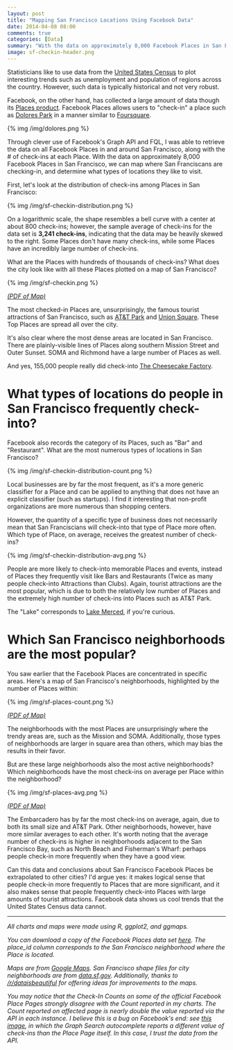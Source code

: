 ```yaml
---
layout: post
title: "Mapping San Francisco Locations Using Facebook Data"
date: 2014-04-08 08:00
comments: true
categories: [Data]
summary: "With the data on approximately 8,000 Facebook Places in San Francisco, we can map where San Franciscans are checking-in, and determine what types of locations they like to visit."
image: sf-checkin-header.png
---
```


Statisticians like to use data from the [United States Census](https://www.census.gov/) to plot interesting trends such as unemployment and population of regions across the country. However, such data is typically historical and not very robust.

Facebook, on the other hand, has collected a large amount of data though its [Places product](https://www.facebook.com/about/location). Facebook Places allows users to "check-in" a place such as [Dolores Park](https://www.facebook.com/pages/Dolores-Park/105687759464007) in a manner similar to [Foursquare](https://foursquare.com/).

{% img /img/dolores.png %}

Through clever use of Facebook's Graph API and FQL, I was able to retrieve the data on all Facebook Places in and around San Francisco, along with the # of check-ins at each Place. With the data on approximately 8,000 Facebook Places in San Francisco, we can map where San Franciscans are checking-in, and determine what types of locations they like to visit.

<!-- more -->

First, let's look at the distribution of check-ins among Places in San Francisco:

{% img /img/sf-checkin-distribution.png %}

On a logarithmic scale, the shape resembles a bell curve with a center at about 800 check-ins; however, the sample average of check-ins for the data set is **3,241 check-ins**, indicating that the data may be heavily skewed to the right. Some Places don't have many check-ins, while some Places have an incredibly large number of check-ins.

What are the Places with hundreds of thousands of check-ins? What does the city look like with all these Places plotted on a map of San Francisco?

{% img /img/sf-checkin.png %}

*[(PDF of Map)](https://www.dropbox.com/s/cykofhlyus8atgw/sf-bubble.pdf)*

The most checked-in Places are, unsurprisingly, the famous tourist attractions of San Francisco, such as [AT&T Park](https://www.facebook.com/pages/ATT-Park/116440731717551) and [Union Square](https://www.facebook.com/UnionSquareSF). These Top Places are spread all over the city.

It's also clear where the most dense areas are located in San Francisco. There are plainly-visible lines of Places along southern Mission Street and Outer Sunset. SOMA and Richmond have a large number of Places as well.

And yes, 155,000 people really did check-into [The Cheesecake Factory](https://www.facebook.com/pages/The-Cheesecake-Factory/107178672654937).

# What types of locations do people in San Francisco  frequently check-into?

Facebook also records the category of its Places, such as "Bar" and "Restaurant". What are the most numerous types of locations in San Francisco?

{% img /img/sf-checkin-distribution-count.png %}

Local businesses are by far the most frequent, as it's a more generic classifier for a Place and can be applied to anything that does not have an explicit classifier (such as startups). I find it interesting that non-profit organizations are more numerous than shopping centers.

However, the quantity of a specific type of business does not necessarily mean that San Franciscians will check-into that type of Place more often. Which type of Place, on average, receives the greatest number of check-ins?

{% img /img/sf-checkin-distribution-avg.png %}

People are more likely to check-into memorable Places and events, instead of Places they frequently visit like Bars and Restaurants (Twice as many people check-into Attractions than Clubs). Again, tourist attractions are the most popular, which is due to both the relatively low number of Places and the extremely high number of check-ins into Places such as AT&T Park.

The "Lake" corresponds to [Lake Merced](https://www.facebook.com/pages/Lake-Merced/113785468632283), if you're curious.

# Which San Francisco neighborhoods are the most popular?

You saw earlier that the Facebook Places are concentrated in specific areas. Here's a map of San Francisco's neighborhoods, highlighted by the number of Places within:

{% img /img/sf-places-count.png %}

*[(PDF of Map)](https://www.dropbox.com/s/63fgvcucvk9n9v3/sf-sum.pdf)*

The neighborhoods with the most Places are unsurprisingly where the trendy areas are, such as the Mission and SOMA. Additionally, those types of neighborhoods are larger in square area than others, which may bias the results in their favor.

But are these large neighborhoods also the most active neighborhoods? Which neighborhoods have the most check-ins on average per Place within the neighborhood?

{% img /img/sf-places-avg.png %}

*[(PDF of Map)](https://www.dropbox.com/s/u613oh4fskjrkny/sf-avg.pdf)*

The Embarcadero has by far the most check-ins on average, again, due to both its small size and AT&T Park. Other neighborhoods, however, have more similar averages to each other. It's worth noting that the average number of check-ins is higher in neighborhoods adjacent to the San Francisco Bay, such as North Beach and Fisherman's Wharf: perhaps people check-in more frequently when they have a good view.

Can this data and conclusions about San Francisco Facebook Places be extrapolated to other cities? I'd argue yes: it makes logical sense that people check-in more frequently to Places that are more significant, and it also makes sense that people frequently check-into Places with large amounts of tourist attractions. Facebook data shows us cool trends that the United States Census data cannot.

---
*All charts and maps were made using R, ggplot2, and ggmaps.*

*You can download a copy of the Facebook Places data set [here](https://www.dropbox.com/s/6g6ap4poz1b2trs/sf-public.csv). The place_id column corresponds to the San Francisco neighborhood where the Place is located.*

*Maps are from [Google Maps](https://www.google.com/maps/). San Francisco shape files for city neighborhoods are from [data.sf.gov](https://data.sfgov.org/Service-Requests-311-/Neighborhoods/ejmn-jyk6). Additionally, thanks to [/r/dataisbeautiful](http://www.reddit.com/r/dataisbeautiful/comments/223ubt/map_of_places_in_san_francisco_by_of_facebook/) for offering ideas for improvements to the maps.* 

*You may notice that the Check-In Counts on some of the official Facebook Place Pages strongly disagree with the Count reported in my charts. The Count reported on affected page is nearly double the value reported via the API in each instance. I believe this is a bug on Facebook's end: see [this image](http://i.imgur.com/I1syBhR.png), in which the Graph Search autocomplete reports a different value of check-ins than the Place Page itself. In this case, I trust the data from the API.*

